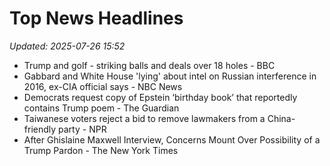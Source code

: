 # Top News Headlines

_Updated: 2025-07-26 15:52_

- Trump and golf - striking balls and deals over 18 holes - BBC
- Gabbard and White House 'lying' about intel on Russian interference in 2016, ex-CIA official says - NBC News
- Democrats request copy of Epstein ‘birthday book’ that reportedly contains Trump poem - The Guardian
- Taiwanese voters reject a bid to remove lawmakers from a China-friendly party - NPR
- After Ghislaine Maxwell Interview, Concerns Mount Over Possibility of a Trump Pardon - The New York Times